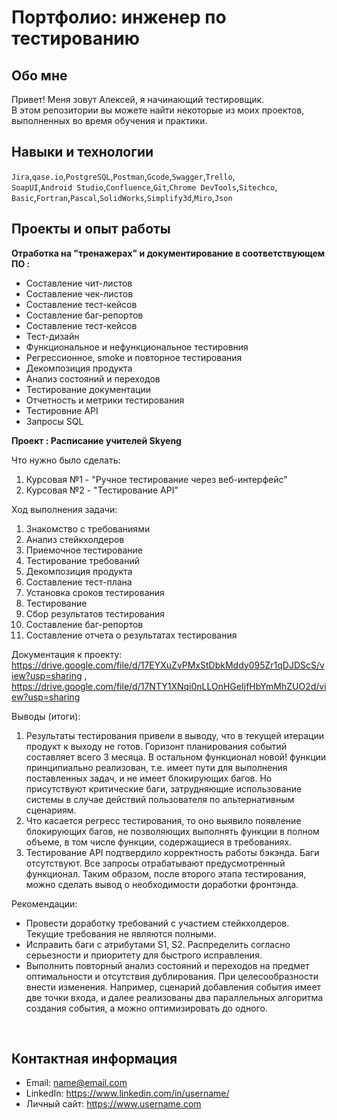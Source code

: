# Портфолио: инженер по тестированию

## **Обо мне**

Привет! Меня зовут Алексей, я начинающий тестировщик. <br>
В этом репозитории вы можете найти некоторые из моих проектов, выполненных во время обучения и практики.
<br>

## Навыки и технологии
``Jira``,``qase.io``,``PostgreSQL``,``Postman``,``Gcode``,``Swagger``,``Trello``, <br>
``SoapUI``,``Android Studio``,``Confluence``,``Git``,``Chrome DevTools``,``Sitechco``, <br>
``Basic``,``Fortran``,``Pascal``,``SolidWorks``,``Simplify3d``,``Miro``,``Json``




## Проекты и опыт работы

**Отработка на "тренажерах" и документирование в соответствующем ПО :**

<ul>
  <li>Составление чит-листов</li>
  <li>Составление чек-листов</li>
  <li>Составление тест-кейсов</li>
  <li>Составление баг-репортов</li>
  <li>Составление тест-кейсов</li>
  <li>Тест-дизайн</li>
  <li>Функциональное и нефункциональное тестировния</li>
  <li>Регрессионное, smoke и повторное тестирования</li>
  <li>Декомпозиция продукта</li>
  <li>Анализ состояний и переходов</li>
  <li>Тестирование документации</li>
  <li>Отчетность и метрики тестирования</li>
  <li>Тестировние API</li>
  <li>Запросы SQL</li>
</ul>

**Проект  : Расписание учителей Skyeng**
<p>Что нужно было сделать:<p>
<ol>
  <li>Курсовая №1 - "Ручное тестирование через веб-интерфейс"</li>
  <li>Курсовая №2 - "Тестирование API"</li>
</ol>

<p>Ход выполнения задачи:<p>

<ol>
  <li>Знакомство с требованиями</li>
  <li>Анализ стейкхолдеров</li>
  <li>Приемочное тестирование</li>
  <li>Тестирование требований</li>
  <li>Декомпозиция продукта</li>
  <li>Составление тест-плана</li>
  <li>Установка сроков тестирования</li>
  <li>Тестирование</li>
  <li>Сбор результатов тестирования</li>
  <li>Составление баг-репортов</li>
  <li>Составление отчета о результатах тестирования</li>
</ol>

Документация к проекту: <br>
https://drive.google.com/file/d/17EYXuZvPMxStDbkMddy095Zr1qDJDScS/view?usp=sharing , <br>
https://drive.google.com/file/d/17NTY1XNqi0nLLOnHGeIjfHbYmMhZUO2d/view?usp=sharing

 
 <p>Выводы (итоги):<p>
   
<ol>
  <li>Результаты тестирования привели в выводу, что в текущей итерации продукт к выходу не готов. Горизонт планирования 
событий составляет всего 3 месяца. В остальном функционал новой! функции принципиально реализован, т.е. имеет пути 
для выполнения поставленных задач, и не имеет блокирующих багов. Но присутствуют критические баги, затрудняющие 
использование системы в случае действий пользователя по альтернативным сценариям. </li>
  <li>Что касается регресс тестирования, то оно выявило появление блокирующих багов, не позволяющих выполнять функции в 
полном объеме, в том числе функции, содержащиеся в требованиях.</li>
  <li>Тестирование API подтвердило корректность работы бэкэнда. Баги отсутствуют. Все запросы отрабатывают 
предусмотренный функционал.  
Таким образом, после второго этапа тестирования, можно сделать вывод о необходимости доработки фронтэнда.</li>
</ol>

<p>Рекомендации:<p>

<ul>
  <li>Провести доработку требований с участием стейкхолдеров. Текущие требования не являются полными.</li>
  <li>Исправить баги c атрибутами S1, S2. Распределить согласно серьезности и приоритету для быстрого исправления.</li>
  <li>Выполнить повторный анализ состояний и переходов на предмет оптимальности и отсутствия дублирования. При 
целесообразности внести изменения. Например, сценарий добавления события имеет две точки входа, и далее 
реализованы два параллельных алгоритма создания события, а можно оптимизировать до одного.</li>
</ul>
  
<br> 


## Контактная информация
- Email: name@email.com
- LinkedIn: https://www.linkedin.com/in/username/
- Личный сайт: https://www.username.com
